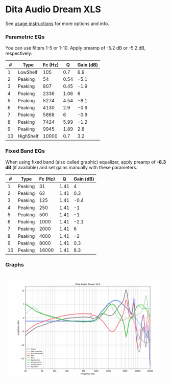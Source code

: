 # Dita Audio Dream XLS
See [usage instructions](https://github.com/jaakkopasanen/AutoEq#usage) for more options and info.

### Parametric EQs
You can use filters 1-5 or 1-10. Apply preamp of -5.2 dB or -5.2 dB, respectively.

|   # | Type      |   Fc (Hz) |    Q |   Gain (dB) |
|-----|-----------|-----------|------|-------------|
|   1 | LowShelf  |       105 | 0.7  |         6.9 |
|   2 | Peaking   |        54 | 0.54 |        -5.1 |
|   3 | Peaking   |       807 | 0.45 |        -1.9 |
|   4 | Peaking   |      2336 | 1.06 |         6   |
|   5 | Peaking   |      5274 | 4.54 |        -8.1 |
|   6 | Peaking   |      4130 | 2.9  |        -0.6 |
|   7 | Peaking   |      5868 | 6    |        -0.9 |
|   8 | Peaking   |      7424 | 5.99 |        -1.2 |
|   9 | Peaking   |      9945 | 1.89 |         2.8 |
|  10 | HighShelf |     10000 | 0.7  |         3.2 |

### Fixed Band EQs
When using fixed band (also called graphic) equalizer, apply preamp of **-8.3 dB** (if available) and set gains manually with these parameters.

|   # | Type    |   Fc (Hz) |    Q |   Gain (dB) |
|-----|---------|-----------|------|-------------|
|   1 | Peaking |        31 | 1.41 |         4   |
|   2 | Peaking |        62 | 1.41 |         0.3 |
|   3 | Peaking |       125 | 1.41 |        -0.4 |
|   4 | Peaking |       250 | 1.41 |        -1   |
|   5 | Peaking |       500 | 1.41 |        -1   |
|   6 | Peaking |      1000 | 1.41 |        -2.1 |
|   7 | Peaking |      2000 | 1.41 |         6   |
|   8 | Peaking |      4000 | 1.41 |        -2   |
|   9 | Peaking |      8000 | 1.41 |         0.3 |
|  10 | Peaking |     16000 | 1.41 |         8.3 |

### Graphs
![](./Dita%20Audio%20Dream%20XLS.png)
